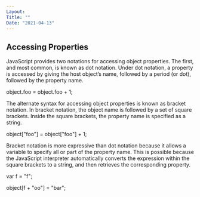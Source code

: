 ```yaml
---
Layout:
Title: ""
Date: "2021-04-13"
---
```


## Accessing Properties

JavaScript provides two notations for accessing object properties. The first, and most common, is known as dot notation. Under dot notation, a property is accessed by giving the host object’s name, followed by a period (or dot), followed by the property name. 

object.foo = object.foo + 1;

The alternate syntax for accessing object properties is known as bracket notation. In bracket notation, the object name is followed by a set of square brackets. Inside the square brackets, the property name is specified as a string.

object["foo"] = object["foo"] + 1;

Bracket notation is more expressive than dot notation because it allows a variable to specify all or part of the property name. This is possible because the JavaScript interpreter automatically converts the expression within the square brackets to a string, and then retrieves the corresponding property.

var f = "f";

object[f + "oo"] = "bar";

